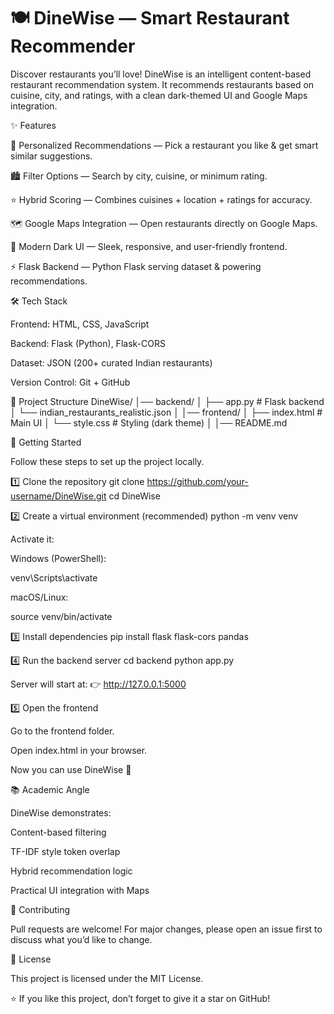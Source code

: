 # 🍽️ DineWise — Smart Restaurant Recommender

Discover restaurants you’ll love!
DineWise is an intelligent content-based restaurant recommendation system.
It recommends restaurants based on cuisine, city, and ratings, with a clean dark-themed UI and Google Maps integration.

✨ Features

🎯 Personalized Recommendations — Pick a restaurant you like & get smart similar suggestions.

🏙️ Filter Options — Search by city, cuisine, or minimum rating.

⭐ Hybrid Scoring — Combines cuisines + location + ratings for accuracy.

🗺️ Google Maps Integration — Open restaurants directly on Google Maps.

🎨 Modern Dark UI — Sleek, responsive, and user-friendly frontend.

⚡ Flask Backend — Python Flask serving dataset & powering recommendations.

🛠️ Tech Stack

Frontend: HTML, CSS, JavaScript

Backend: Flask (Python), Flask-CORS

Dataset: JSON (200+ curated Indian restaurants)

Version Control: Git + GitHub

📂 Project Structure
DineWise/
│── backend/
│    ├── app.py                         # Flask backend
│    └── indian_restaurants_realistic.json
│
│── frontend/
│    ├── index.html                     # Main UI
│    └── style.css                      # Styling (dark theme)
│
│── README.md

🚀 Getting Started

Follow these steps to set up the project locally.

1️⃣ Clone the repository
git clone https://github.com/your-username/DineWise.git
cd DineWise

2️⃣ Create a virtual environment (recommended)
python -m venv venv


Activate it:

Windows (PowerShell):

venv\Scripts\activate


macOS/Linux:

source venv/bin/activate

3️⃣ Install dependencies
pip install flask flask-cors pandas

4️⃣ Run the backend server
cd backend
python app.py


Server will start at:
👉 http://127.0.0.1:5000

5️⃣ Open the frontend

Go to the frontend folder.

Open index.html in your browser.

Now you can use DineWise 🎉

📚 Academic Angle

DineWise demonstrates:

Content-based filtering

TF-IDF style token overlap

Hybrid recommendation logic

Practical UI integration with Maps

🤝 Contributing

Pull requests are welcome!
For major changes, please open an issue first to discuss what you’d like to change.

📜 License

This project is licensed under the MIT License.

⭐ If you like this project, don’t forget to give it a star on GitHub!
